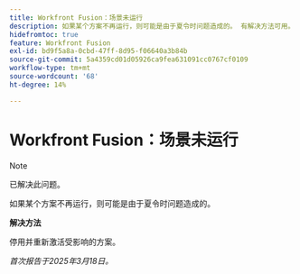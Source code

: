 ```yaml
---
title: Workfront Fusion：场景未运行
description: 如果某个方案不再运行，则可能是由于夏令时问题造成的。 有解决方法可用。
hidefromtoc: true
feature: Workfront Fusion
exl-id: bd9f5a8a-0cbd-47ff-8d95-f06640a3b84b
source-git-commit: 5a4359cd01d05926ca9fea631091cc0767cf0109
workflow-type: tm+mt
source-wordcount: '68'
ht-degree: 14%

---
```


# Workfront Fusion：场景未运行

>[!NOTE]
>
>已解决此问题。

如果某个方案不再运行，则可能是由于夏令时问题造成的。

**解决方法**

停用并重新激活受影响的方案。

_首次报告于2025年3月18日。_

